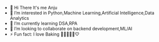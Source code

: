 - 👋 Hi There It's me Anju
- 👀 I’m interested in Python,Machine Learning,Artificial Intelligence,Data Analytics
- 🌱 I’m currently learning DSA,RPA
- 💞️ I’m looking to collaborate on backend development,ML/AI
- ⚡ Fun fact: I love Baking 👩🏻‍🍳🍰🥣♡

<!---
Anju-M31/Anju-M31 is a ✨ special ✨ repository because its `README.md` (this file) appears on your GitHub profile.
You can click the Preview link to take a look at your changes.
--->
